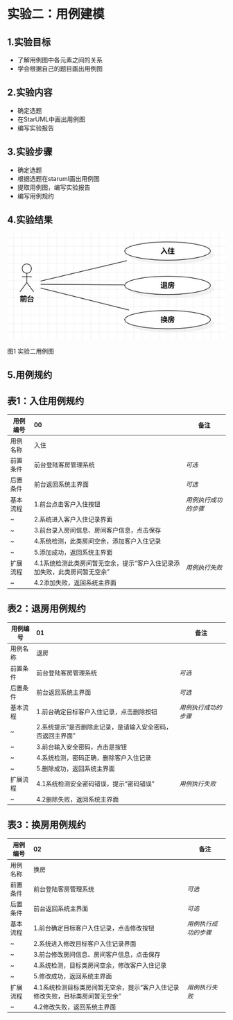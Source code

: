 # 实验二：用例建模 

## 1.实验目标
- 了解用例图中各元素之间的关系
- 学会根据自己的题目画出用例图
## 2.实验内容
- 确定选题
- 在StarUML中画出用例图
- 编写实验报告
## 3.实验步骤
- 确定选题
- 根据选题在staruml画出用例图
- 提取用例图，编写实验报告
- 编写用例规约
## 4.实验结果

![实验二用例图](./lab2.jpg)

图1 实验二用例图


## 5.用例规约
## 表1：入住用例规约

用例编号  | 00 | 备注  
-|:-|-  
用例名称  | 入住  |   
前置条件  | 前台登陆客房管理系统     | *可选*   
后置条件  | 前台返回系统主界面     | *可选*   
基本流程  | 1.前台点击客户入住按钮  |*用例执行成功的步骤*    
~| 2.系统进入客户入住记录界面  |   
~| 3.前台录入房间信息、房间客户信息，点击保存   |   
~| 4.系统检测，此类房间空余，添加客户入住记录   |   
~| 5.添加成功，返回系统主界面   |  
扩展流程  | 4.1系统检测此类房间暂无空余，提示“客户入住记录添加失败，此类房间暂无空余”   |*用例执行失败*    
~| 4.2添加失败，返回系统主界面   |  



## 表2：退房用例规约

用例编号  | 01 | 备注  
-|:-|-  
用例名称  | 退房  |   
前置条件  | 前台登陆客房管理系统     | *可选*   
后置条件  | 前台返回系统主界面     | *可选*   
基本流程  | 1.前台确定目标客户入住记录，点击删除按钮  |*用例执行成功的步骤*    
~| 2.系统提示“是否删除此记录，是请输入安全密码，否返回主界面”  |   
~| 3.前台输入安全密码，点击是按钮   |   
~| 4.系统检测，密码正确，删除客户入住记录   |   
~| 5.删除成功，返回系统主界面   |  
扩展流程  | 4.1系统检测安全密码错误，提示“密码错误”  |*用例执行失败*    
~| 4.2删除失败，返回系统主界面   |  




## 表3：换房用例规约

用例编号  | 02 | 备注  
-|:-|-  
用例名称  | 换房  |   
前置条件  | 前台登陆客房管理系统     | *可选*   
后置条件  | 前台返回系统主界面     | *可选*   
基本流程  | 1.前台确定目标客户入住记录，点击修改按钮  |*用例执行成功的步骤*    
~| 2.系统进入修改目标客户入住记录界面  |   
~| 3.前台修改房间信息、房间客户信息，点击保存   |   
~| 4.系统检测，目标类房间空余，修改客户入住记录   |   
~| 5.修改成功，返回系统主界面   |  
扩展流程  | 4.1系统检测目标类房间暂无空余，提示“客户入住记录修改失败，目标类房间暂无空余”   |*用例执行失败*    
~| 4.2修改失败，返回系统主界面   |  
